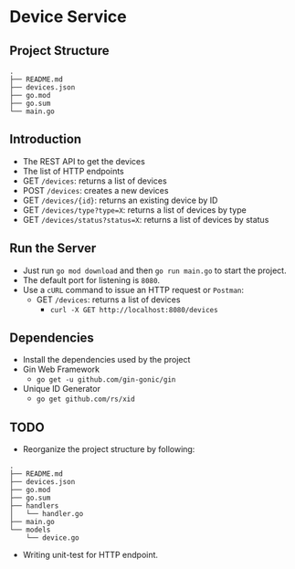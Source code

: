 # Device Service

## Project Structure
```
.
├── README.md
├── devices.json
├── go.mod
├── go.sum
└── main.go
```

## Introduction
- The REST API to get the devices
- The list of HTTP endpoints
 - GET `/devices`: returns a list of devices
 - POST `/devices`: creates a new devices
 - GET `/devices/{id}`: returns an existing device by ID
 - GET `/devices/type?type=X`: returns a list of devices by type
 - GET `/devices/status?status=X`: returns a list of devices by status
 
## Run the Server
- Just run `go mod download` and then `go run main.go` to start the project.
- The default port for listening is `8080`.
- Use a `cURL` command to issue an HTTP request or `Postman`:
  - GET `/devices`: returns a list of devices
    - `curl -X GET http://localhost:8080/devices`

## Dependencies
- Install the dependencies used by the project
- Gin Web Framework
  - `go get -u github.com/gin-gonic/gin`
- Unique ID Generator
  - `go get github.com/rs/xid`

## TODO
- Reorganize the project structure by following:
```
.
├── README.md
├── devices.json
├── go.mod
├── go.sum
├── handlers
│   └── handler.go
├── main.go
└── models
    └── device.go
```
- Writing unit-test for HTTP endpoint.